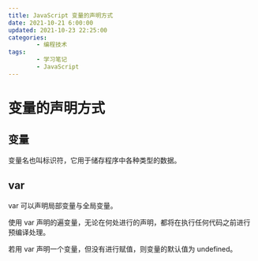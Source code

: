 ```yaml
---
title: JavaScript 变量的声明方式
date: 2021-10-21 6:00:00
updated: 2021-10-23 22:25:00
categories:
        - 编程技术
tags:
        - 学习笔记
        - JavaScript
---
```

# 变量的声明方式

## 变量

变量名也叫标识符，它用于储存程序中各种类型的数据。

## var

var 可以声明局部变量与全局变量。

使用 var 声明的遍变量，无论在何处进行的声明，都将在执行任何代码之前进行预编译处理。

若用 var 声明一个变量，但没有进行赋值，则变量的默认值为 undefined。